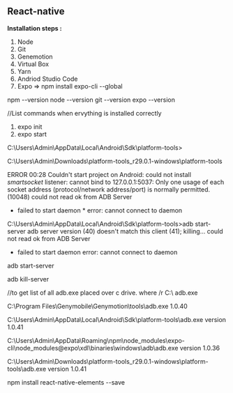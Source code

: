 <h2>React-native</h2>


<b>Installation steps :</b>

1. Node
2. Git
3. Genemotion
4. Virtual Box
5. Yarn
6. Andriod Studio Code
7. Expo   => npm install expo-cli --global

npm --version
node --version
git --version
expo --version


//List commands when ervything is installed correctly

1. expo init <projectName>
2. expo start 


C:\Users\Admin\AppData\Local\Android\Sdk\platform-tools>


C:\Users\Admin\Downloads\platform-tools_r29.0.1-windows\platform-tools


ERROR
00:28
Couldn't start project on Android: could not install *smartsocket* listener: cannot bind to 127.0.0.1:5037: Only one usage of each socket address (protocol/network address/port) is normally permitted. (10048)
could not read ok from ADB Server
* failed to start daemon *
error: cannot connect to daemon



C:\Users\Admin\AppData\Local\Android\Sdk\platform-tools>adb start-server
adb server version (40) doesn't match this client (41); killing...
could not read ok from ADB Server
* failed to start daemon
error: cannot connect to daemon


adb start-server

adb kill-server

//to get list of all adb.exe placed over c drive.
where /r C:\ adb.exe



C:\Program Files\Genymobile\Genymotion\tools\adb.exe                         1.0.40

C:\Users\Admin\AppData\Local\Android\Sdk\platform-tools\adb.exe
version 1.0.41

C:\Users\Admin\AppData\Roaming\npm\node_modules\expo-cli\node_modules\@expo\xdl\binaries\windows\adb\adb.exe
version 1.0.36

C:\Users\Admin\Downloads\platform-tools_r29.0.1-windows\platform-tools\adb.exe
version 1.0.41


npm install react-native-elements --save









